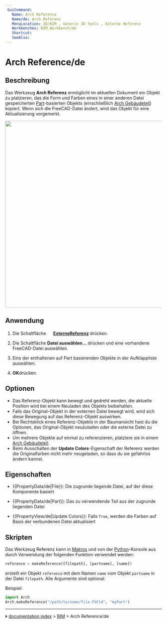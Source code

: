 ```yaml
---
 GuiCommand:
   Name: Arch Reference
   Name/de: Arch Referenz
   MenuLocation: 3D/BIM , Generic 3D tools , Externe Referenz
   Workbenches: BIM_Workbench/de
   Shortcut: 
   SeeAlso: 
---
```


# Arch Reference/de



## Beschreibung

Das Werkzeug **Arch Referenz** ermöglicht im aktuellen Dokument ein Objekt zu platzieren, das die Form und Farben eines in einer anderen Datei gespeicherten [Part](Part_Workbench/de.md)-basierten Objekts (einschließlich [Arch Gebäudeteil](Arch_BuildingPart/de.md)) kopiert. Wenn sich die FreeCAD-Datei ändert, wird das Objekt für eine Aktualisierung vorgemerkt.

<img alt="" src=images/Arch_reference_screenshot.png  style="width:600px;">



## Anwendung

1.  Die Schaltfläche **<img src="images/Arch_Reference.svg" width=16px> [ExterneReferenz](Arch_Reference/de.md)** drücken.

2.  Die Schaltfläche **Datei auswählen...** drücken und eine vorhandene FreeCAD-Datei auswählen.

3.  Eins der enthaltenen auf Part basierenden Objekte in der Aufklappliste auswählen.

4.  
    **OK**drücken.



## Optionen

-   Das Referenz-Objekt kann bewegt und gedreht werden, die aktuelle Position wird bei einem Neuladen des Objekts beibehalten.
-   Falls das Original-Objekt in der externen Datei bewegt wird, wird sich diese Bewegung auf das Referenz-Objekt auswirken.
-   Bei Rechtsklick eines Referenz-Objekts in der Baumansicht hast du die Optionen, das Original-Objekt neuzuladen oder die externe Datei zu öffnen.
-   Um mehrere Objekte auf einmal zu referenzieren, platziere sie in einem [Arch Gebäudeteil](Arch_BuildingPart/de.md).
-   Beim Ausschalten der **Update Colors**-Eigenschaft der Referenz werden die Originalfarben nicht mehr neugeladen, so dass du sie gefahrlos ändern kannst.



## Eigenschaften

-    {{PropertyData/de|File}}: Die zugrunde liegende Datei, auf der diese Komponente basiert

-    {{PropertyData/de|Part}}: Das zu verwendende Teil aus der zugrunde liegenden Datei

-    {{PropertyView/de|Update Colors}}: Falls `True`, werden die Farben auf Basis der verbundenen Datei aktualisiert



## Skripten

Das Werkzeug Referenz kann in [Makros](Macros/de.md) und von der [Python](Python/de.md)-Konsole aus durch Verwendung der folgenden Funktion verwendet werden:


```python
reference = makeReference([filepath], [partname], [name])
```

erstellt ein Objekt `reference` mit dem Namen `name` vom Objekt `partname` in der Datei `filepath`. Alle Argumente sind optional.

Beispiel:


```python
import Arch
Arch.makeReference("/path/to/some/file.FSCtd", "myPart")
```



---
⏵ [documentation index](../README.md) > [BIM](Category_BIM.md) > Arch Reference/de
